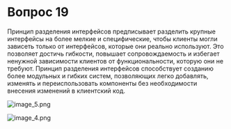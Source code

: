 # Вопрос 19

Принцип разделения интерфейсов предписывает разделить крупные интерфейсы на более мелкие и специфические, чтобы клиенты
могли зависеть только от интерфейсов, которые они реально используют. Это позволяет достичь гибкости, повышает
сопровождаемость и избегает ненужной зависимости клиентов от функциональности, которую они не требуют. Принцип
разделения интерфейсов способствует созданию более модульных и гибких систем, позволяющих легко добавлять, изменять и
переиспользовать компоненты без необходимости внесения изменений в клиентский код.

![image_5.png](image_5.png)

![image_4.png](image_4.png)